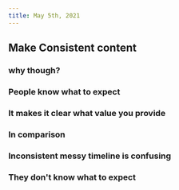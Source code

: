 ```yaml
---
title: May 5th, 2021
---
```


## Make Consistent content
### why though?
### People know what to expect
### It makes it clear what value you provide
### In comparison
### Inconsistent messy timeline is confusing
### They don't know what to expect
##

